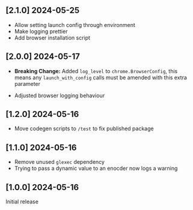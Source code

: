 ## [2.1.0] 2024-05-25

- Allow setting launch config through environment
- Make logging prettier
- Add browser installation script

## [2.0.0] 2024-05-17

- **Breaking Change:** Added `log_level` to `chrome.BrowserConfig`, this means any `launch_with_config` calls must 
be amended with this extra parameter

- Adjusted browser logging behaviour

## [1.2.0] 2024-05-16

- Move codegen scripts to `/test` to fix published package 

## [1.1.0] 2024-05-16

- Remove unused `glexec` dependency
- Trying to pass a dynamic value to an enocder now logs a warning 

## [1.0.0] 2024-05-16

Initial release